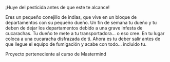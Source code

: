 ¡Huye del pesticida antes de que este te alcance!

Eres un pequeño conejillo de indias, que vive en un bloque de departamentos con su pequeño dueño. Un fin de semana tu dueño y tu deben de dejar los departamentos debido a una grave infesta de cucarachas. Tu dueño te mete a tu transportadora… o eso cree. 
En tu lugar coloca a una cucaracha disfrazada de ti. Ahora es tu deber salir antes de que llegue el equipo de fumigación y acabe con todo… incluido tu.

Proyecto perteneciente al curso de Mastermind
